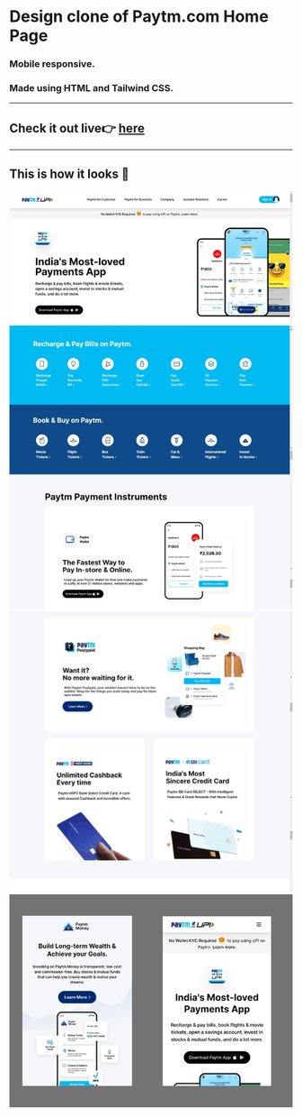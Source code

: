# Design clone of Paytm.com Home Page
### Mobile responsive.
### Made using HTML and Tailwind CSS.
----
## Check it out live👉 [here](https://paytmkaro.netlify.app/)
-----
## This is how it looks 👀
![Preview1](./preview1.jpg)
![Preview2](./preview2.jpg)
![Mobile Preview2](./mobile_preview.png)
